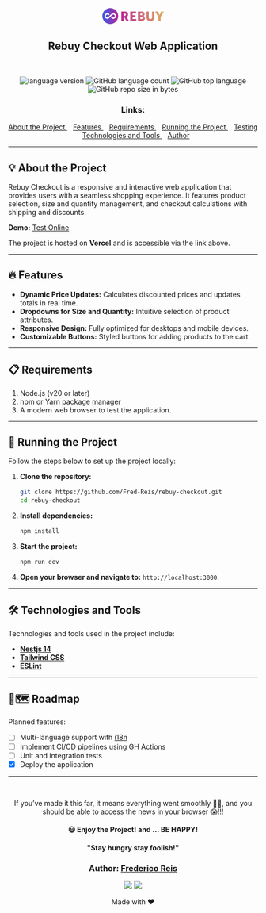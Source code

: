 <div align="center">
  <img alt="Rebuy Checkout"
    src="src/app/assets/rebuy-logo.png"
  />
</div>

<h2 align="center">
    Rebuy Checkout Web Application
</h2>

<br/>

<p align="center">

  <img alt="language version" src="https://img.shields.io/badge/Node-v_v20.14.0-339933?logo=node.js">

  <img alt="GitHub language count" src="https://img.shields.io/github/languages/count/Fred-Reis/rebuy-checkout">

  <img alt="GitHub top language" src="https://img.shields.io/github/languages/top/Fred-Reis/rebuy-checkout">

  <img alt="GitHub repo size in bytes" src="https://img.shields.io/github/repo-size/Fred-Reis/rebuy-checkout">

</p>

<h3 align="center">
  Links:
</h3>

<p align="center">
  <a href="#-about-the-project">
    About the Project
  </a>&nbsp;&nbsp;
  <a href="#-features">
    Features
  </a>&nbsp;&nbsp;
  <a href="#-requirements">
    Requirements
  </a>&nbsp;&nbsp;
  <a href="#-running-the-project">
    Running the Project
  </a>&nbsp;&nbsp;
  <a href="#-testing">
    Testing
  </a>&nbsp;&nbsp;
  <a href="#-technologies-and-tools">
    Technologies and Tools
  </a>&nbsp;&nbsp;
  <a href="#author-frederico-reis">
    Author
  </a>
</p>

---

## 💡 About the Project

Rebuy Checkout is a responsive and interactive web application that provides users with a seamless shopping experience. It features product selection, size and quantity management, and checkout calculations with shipping and discounts.

**Demo:** [Test Online](https://rebuy-checkout.vercel.app)

The project is hosted on **Vercel** and is accessible via the link above.

---

## 🔥 Features

- **Dynamic Price Updates:** Calculates discounted prices and updates totals in real time.
- **Dropdowns for Size and Quantity:** Intuitive selection of product attributes.
- **Responsive Design:** Fully optimized for desktops and mobile devices.
- **Customizable Buttons:** Styled buttons for adding products to the cart.

---

## 📋 Requirements

1. Node.js (v20 or later)  
2. npm or Yarn package manager  
3. A modern web browser to test the application.  

---

## 🏁 Running the Project

Follow the steps below to set up the project locally:

1. **Clone the repository:**

   ```bash
   git clone https://github.com/Fred-Reis/rebuy-checkout.git
   cd rebuy-checkout

2. **Install dependencies:**

   ```bash
   npm install
   ```

3. **Start the project:**

   ```bash
   npm run dev
   ```

4. **Open your browser and navigate to:** `http://localhost:3000`.

---

## 🛠 Technologies and Tools

Technologies and tools used in the project include:

- [**Nestjs 14**](https://nestjs.com/)
- [**Tailwind CSS**](https://tailwindcss.com/)
- [**ESLint**](https://eslint.org/)

---

## 📍🗺️ Roadmap

Planned features:

- [ ] Multi-language support with [i18n](https://www.i18next.com/)
- [ ] Implement CI/CD pipelines using GH Actions
- [ ] Unit and integration tests
- [x] Deploy the application

---

<br/>

<p align="center">
If you’ve made it this far, it means everything went smoothly 🙏🏼, and you should be able to access the news in your browser 😱!!!
<p>

<h4 align="center">
  😃 Enjoy the Project! and ... BE HAPPY!
</h4>

<h4 align="center">
  "Stay hungry stay foolish!"
</h4>

<h3 align="center">
Author: <a alt="Fred-Reis" href="https://github.com/Fred-Reis">Frederico Reis</a>
</h3>

<p align="center">

  <a alt="Frederico Reis" href="https://www.linkedin.com/in/frederico-reis-dev/">
    <img src="https://img.shields.io/badge/LinkedIn-Frederico_Reis-0077B5?logo=linkedin"/></a>
  <a alt="Frederico Reis" href="https://github.com/Fred-Reis ">
  <img src="https://img.shields.io/badge/Fred_Reis-GitHub-000?logo=github"/></a>

</p>

<p align="center">
  Made with ♥️
</p>
